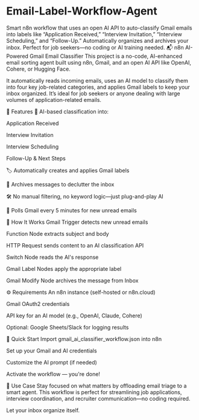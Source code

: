 # Email-Label-Workflow-Agent
Smart n8n workflow that uses an open AI API to auto-classify Gmail emails into labels like “Application Received,” “Interview Invitation,” “Interview Scheduling,” and “Follow-Up.” Automatically organizes and archives your inbox. Perfect for job seekers—no coding or AI training needed. 
📬 n8n AI-Powered Gmail Email Classifier
This project is a no-code, AI-enhanced email sorting agent built using n8n, Gmail, and an open AI API like OpenAI, Cohere, or Hugging Face.

It automatically reads incoming emails, uses an AI model to classify them into four key job-related categories, and applies Gmail labels to keep your inbox organized. It’s ideal for job seekers or anyone dealing with large volumes of application-related emails.

🔧 Features
🤖 AI-based classification into:

Application Received

Interview Invitation

Interview Scheduling

Follow-Up & Next Steps

🏷️ Automatically creates and applies Gmail labels

📨 Archives messages to declutter the inbox

🛠️ No manual filtering, no keyword logic—just plug-and-play AI

🔄 Polls Gmail every 5 minutes for new unread emails

🧠 How It Works
Gmail Trigger detects new unread emails

Function Node extracts subject and body

HTTP Request sends content to an AI classification API

Switch Node reads the AI's response

Gmail Label Nodes apply the appropriate label

Gmail Modify Node archives the message from Inbox

⚙️ Requirements
An n8n instance (self-hosted or n8n.cloud)

Gmail OAuth2 credentials

API key for an AI model (e.g., OpenAI, Claude, Cohere)

Optional: Google Sheets/Slack for logging results

🚀 Quick Start
Import gmail_ai_classifier_workflow.json into n8n

Set up your Gmail and AI credentials

Customize the AI prompt (if needed)

Activate the workflow — you're done!

📌 Use Case
Stay focused on what matters by offloading email triage to a smart agent. This workflow is perfect for streamlining job applications, interview coordination, and recruiter communication—no coding required.

Let your inbox organize itself.

